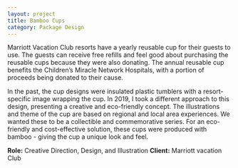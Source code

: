 ```yaml
---
layout: project
title: Bamboo Cups
category: Package Design
---
```

Marriott Vacation Club resorts have a yearly reusable cup for their guests to use. The guests can receive free refills and feel good about purchasing the reusable cups because they were also donating. The annual reusable cup benefits the Children’s Miracle Network Hospitals, with a portion of proceeds being donated to their cause.

In the past, the cup designs were insulated plastic tumblers with a resort-specific image wrapping the cup. In 2019, I took a different approach to this design, presenting a creative and eco-friendly concept. The illustrations and theme of the cup are based on regional and local area experiences. We wanted these to be a collectible and commemorative series. For an eco-friendly and cost-effective solution, these cups were produced with bamboo - giving the cup a unique look and feel.

**Role:** Creative Direction, Design, and Illustration
**Client:** Marriott vacation Club